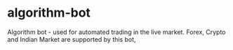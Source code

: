 # algorithm-bot
Algorithm bot - used for automated trading in the live market. Forex, Crypto and Indian Market are supported by this bot,
